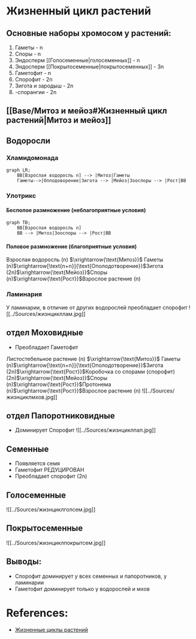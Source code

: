 # Жизненный цикл растений
## Основные наборы хромосом у растений:
1. Гаметы - n
2. Споры - n
3. Эндосперм [[Голосеменные|голосеменных]] - n
4. Эндосперм [[Покрытосеменные|покрытосеменных]] - 3n
5. Гаметофит - n
6. Спорофит - 2n
7. Зигота и зародыш - 2n
8. -спорангии - 2n
## [[Base/Митоз и мейоз#Жизненный цикл растений|Митоз и мейоз]]
## Водоросли
### Хламидомонада
```mermaid
graph LR;
	ВВ[Взрослая водоросль n] --> |Митоз|Гаметы
	Гаметы-->|Оплодоворение|Зигота --> |Мейоз|Зооспоры --> |Рост|ВВ
```
### Улотрикс
#### Бесполое размножение (неблагоприятные условия)
```mermaid
graph TB;
	ВВ[Взрослая водоросль n]
	ВВ --> |Митоз|Зооспоры --> |Рост|ВВ
```
#### Половое размножение (благоприятные условия)
Взрослая водоросль (n) $\xrightarrow{\text{Митоз}}$ Гаметы (n)$\xrightarrow[\text{n+n}]{\text{Ополодотворение}}$Зигота (2n)$\xrightarrow{\text{Мейоз}}$Cпоры (n)$\xrightarrow{\text{Рост}}$Взрослое растение (n) 
### Ламинария
У ламинарии, в отличие от других водорослей преобладает спорофит
![[../Sources/жизнцикллам.jpg]]

## отдел Моховидные
- Преобладает Гаметофит

Листостебельное растение (n) $\xrightarrow{\text{Митоз}}$ Гаметы (n)$\xrightarrow[\text{n+n}]{\text{Ополодотворение}}$Зигота (2n)$\xrightarrow{\text{Рост}}$Коробочка со спорами (спорофит) (2n)$\xrightarrow{\text{Мейоз}}$Споры (n)$\xrightarrow{\text{Рост}}$Протонема (n)$\xrightarrow{\text{Рост}}$Взрослое растение (n) 
![[../Sources/жизнциклмхов.jpg]]
## отдел Папоротниковидные
- Доминирует Спорофит
![[../Sources/жизнциклпап.jpg]]
## Семенные
- Появляется семя
- Гаметофит РЕДУЦИРОВАН
- Преобладает спорофит (2n)

## Голосеменные
![[../Sources/жизнциклголсем.jpg]]
## Покрытосеменные 
![[../Sources/жизнциклпокрытсем.jpg]]

## Выводы:
- Спорофит доминирует у всех семенных и папоротников, у ламинарии
- Гаметофит доминирует только у водорослей и мхов
# References:
-  [Жизненные циклы растений](https://www.youtube.com/watch?v=LoyT5Fc8mvU)